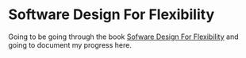 # Software Design For Flexibility

Going to be going through the book [Sofware Design For Flexibility](https://mitpress.mit.edu/books/software-design-flexibility) and going to document my progress here.

